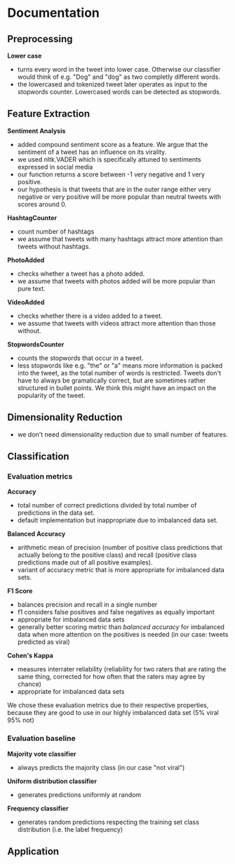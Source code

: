 # Documentation

## Preprocessing
**Lower case**
- turns every word in the tweet into lower case. Otherwise our classifier would think of e.g. "Dog" and "dog" as two completly different words.
- the lowercased and tokenized tweet later operates as input to the stopwords counter. Lowercased words can be detected as stopwords.

## Feature Extraction
**Sentiment Analysis**
- added compound sentiment score as a feature. We argue that the sentiment of a tweet has an influence on its virality. 
- we used nltk.VADER which is specifically attuned to sentiments expressed in social media
- our function returns a score between -1 very negative and 1 very positive.
- our hypothesis is that tweets that are in the outer range either very negative or very positive will be more popular than neutral tweets with scores around 0.

**HashtagCounter**
- count number of hashtags 
- we assume that tweets with many hashtags attract more attention than tweets without hashtags.

**PhotoAdded**
- checks whether a tweet has a photo added.
- we assume that tweets with photos added will be more popular than pure text.

**VideoAdded**
- checks whether there is a video added to a tweet.
- we assume that tweets with videos attract more attention than those without.

**StopwordsCounter**
- counts the stopwords that occur in a tweet.
- less stopwords like e.g. "the" or "a" means more information is packed into the tweet, as the total number of words is restricted. Tweets don't have to always be gramatically correct, but are sometimes rather structured in bullet points. We think this might have an impact on the popularity of the tweet.

## Dimensionality Reduction
- we don't need dimensionality reduction due to small number of features.

## Classification

### Evaluation metrics
**Accuracy**
- total number of correct predictions divided by total number of predictions in the data set.
- default implementation but inappropriate due to imbalanced data set.

**Balanced Accuracy**
- arithmetic mean of precision (number of positive class predictions that actually belong to the positive class) and recall (positive class predictions made out of all positive examples).
- variant of accuracy metric that is more appropriate for imbalanced data sets.

**F1 Score**
- balances precision and recall in a single number
- f1 considers false positives and false negatives as equally important
- appropriate for imbalanced data sets
- generally better scoring metric than *balanced accuracy* for imbalanced data when more attention on the positives is needed (in our case: tweets predicted as viral)

**Cohen's Kappa**
- measures interrater reliability (reliability for two raters that are rating the same thing, corrected for how often that the raters may agree by chance)
- appropriate for imbalanced data sets

We chose these evaluation metrics due to their respective properties, because they are good to use in our highly imbalanced data set (5% viral 95% not)

### Evaluation baseline
**Majority vote classifier**
- always predicts the majority class (in our case "not viral")

**Uniform distribution classifier**
- generates predictions uniformly at random

**Frequency classifier**
- generates random predictions respecting the training set class distribution (i.e. the label frequency)

## Application
